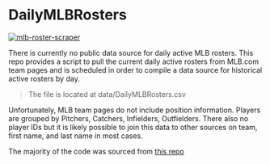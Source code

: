 # DailyMLBRosters

[![mlb-roster-scraper](https://github.com/dtreisman/DailyMLBRosters/actions/workflows/scraper-schedule.yml/badge.svg)](https://github.com/dtreisman/DailyMLBRosters/actions/workflows/scraper-schedule.yml)

There is currently no public data source for daily active MLB rosters. This repo provides a script to pull the current daily active rosters from MLB.com team pages and is scheduled in order to compile a data source for historical active rosters by day.

> The file is located at data/DailyMLBRosters.csv

Unfortunately, MLB team pages do not include position information. Players are grouped by Pitchers, Catchers, Infielders, Outfielders. There also no player IDs but it is likely possible to join this data to other sources on team, first name, and last name in most cases. 

The majority of the code was sourced from [this repo](https://gist.github.com/Jreyno40/947419b81644d4a0fc714866a0e81cde)
